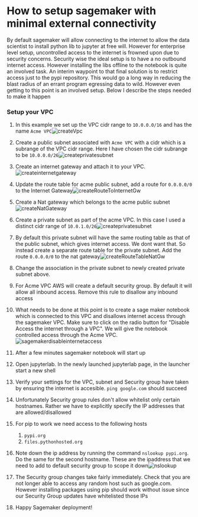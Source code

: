 # How to setup sagemaker with minimal external connectivity

By default sagemaker will allow connecting to the internet to allow the data scientist to install python lib to jupyter at free will. 
However for enterprise level setup, uncontrolled access to the internet is frowned upon due to security concerns. Security wise the ideal setup is to have a no outbound internet access.
However installing the libs offline to the notebook is quite an involved task. An interim waypoint to that final solution is to restrict access just to the pypi repository.
This would go a long way in reducing the blast radius of an errant program egressing data to wild. 
However even getting to this point is an involved setup. Below I describe the steps needed to make it happen


### Setup your VPC

1. In this example we set up the VPC cidr range to `10.0.0.0/16` and has the name `Acme VPC`![createVpc](https://user-images.githubusercontent.com/5314200/110073052-9fa31000-7d33-11eb-9941-248603d3f6c9.png)

3. Create a public subnet associated with `Acme VPC` with a cidr which is a subrange of the VPC cidr range. Here I have chosen the cidr subrange to be `10.0.0.0/26`![createprivatesubnet](https://user-images.githubusercontent.com/5314200/110073330-0fb19600-7d34-11eb-80d6-16912abce8f3.png)

4. Create an internet gateway and attach it to your VPC.![createinternetgateway](https://user-images.githubusercontent.com/5314200/110073349-19d39480-7d34-11eb-8fb1-7601936f2ce8.png)

5. Update the route table for acme public subnet, add a route for `0.0.0.0/0` to the Internet Gateway![createRouteToInternetGw](https://user-images.githubusercontent.com/5314200/110073391-28ba4700-7d34-11eb-9b95-7781ede4a7d7.png)

6. Create a Nat gateway which belongs to the acme public subnet![createNatGateway](https://user-images.githubusercontent.com/5314200/110073420-34a60900-7d34-11eb-94f6-c18c47a26103.png)

7. Create a private subnet as part of the acme VPC. In this case I used a distinct cidr range of `10.0.1.0/26`![createprivatesubnet](https://user-images.githubusercontent.com/5314200/110073438-3c65ad80-7d34-11eb-830e-1ed8a8b8b9a2.png)

8. By default this private subnet will have the same routing table as that of the public subnet, which gives internet access. We dont want that. So instead create a separate route table for the private subnet. Add the route `0.0.0.0/0` to the nat gateway![createRouteTableNatGw](https://user-images.githubusercontent.com/5314200/110073490-52736e00-7d34-11eb-87eb-fea4e73479a6.png)

9. Change the association in the private subnet to newly created private subnet above.
10. For Acme VPC AWS will create a default security group. By default it will allow all inbound access. Remove this rule to disallow any inbound access
11. What needs to be done at this point is to create a sage maker notebook which is connected to this VPC and disallows internet access through the sagemaker VPC. Make sure to click on the radio button for "Disable Access the internet through a VPC". We will give the notebook controlled access through the Acme VPC.![sagemakerdisableinternetaccess](https://user-images.githubusercontent.com/5314200/110073597-7a62d180-7d34-11eb-83de-92852f7c3cdd.png)

12. After a few minutes sagemaker notebook will start up
13. Open jupyterlab. In the newly launched jupyterlab page, in the launcher start a new shell
14. Verify your settings for the VPC, subnet and Security group have taken by ensuring the internet is accesible. `ping google.com` should succeed
15. Unfortunately Security group rules don't allow whitelist only certain hostnames. Rather we have to explicitly specify the IP addresses that are allowed/disallowed
16. For pip to work we need access to the following hosts
    1. `pypi.org`
    2. `files.pythonhosted.org`
18. Note down the ip address by running the command `nslookup pypi.org`. Do the same for the second hostname. These are the ipaddress that we need to add to default security group to scope it down![nslookup](https://user-images.githubusercontent.com/5314200/110073652-94041900-7d34-11eb-9b9b-7a9f4bf72901.PNG)

19. The Security group changes take fairly immediately. Check that you are not longer able to access any random host such as google.com. However installing packages using pip should work without issue since our Security Group updates have whitelisted those IPs
20. Happy Sagemaker deployment!

